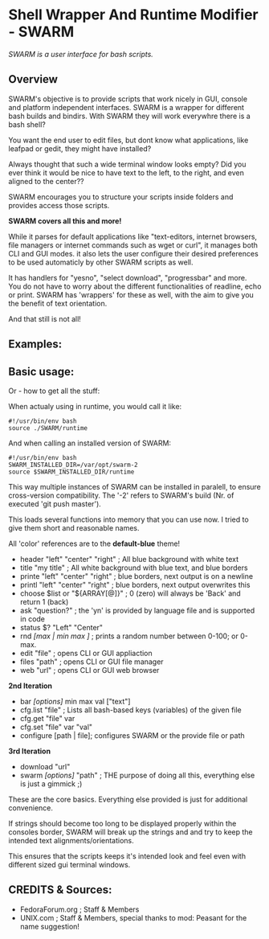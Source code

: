 Shell Wrapper And Runtime Modifier - SWARM
==========================================

_SWARM is a user interface for bash scripts._



Overview
--------

SWARM's objective is to provide scripts that work nicely in GUI, console and platform independent interfaces.
SWARM is a wrapper for different bash builds and bindirs. With SWARM they will work everywhre there is a bash shell?

You want the end user to edit files, but dont know what applications, like leafpad or gedit,
they might have installed?

Always thought that such a wide terminal window looks empty?
Did you ever think it would be nice to have text to the left,
to the right, and even aligned to the center??

SWARM encourages you to structure your scripts inside folders and provides access those scripts.

**SWARM covers all this and more!**

While it parses for default applications like "text-editors, internet browsers, file managers 
or internet commands such as wget or curl", it manages  both CLI and GUI modes.
it also lets the user configure their desired preferences to be used automaticly 
by other SWARM scripts as well.

It has handlers for "yesno", "select download", "progressbar" and  more.
You do not have to worry about the different functionalities of readline, echo or print.
SWARM has 'wrappers' for these as well, with the aim to give you the benefit of text orientation.

And that still is not all!


Examples:
---------








Basic usage:
------------

Or - how to get all the stuff:

When actualy using in runtime, you would call it like:


    #!/usr/bin/env bash
    source ./SWARM/runtime


And when calling an installed version of SWARM:


    #!/usr/bin/env bash
    SWARM_INSTALLED_DIR=/var/opt/swarm-2
    source $SWARM_INSTALLED_DIR/runtime


This way multiple instances of SWARM can be installed in paralell,
to ensure cross-version compatibility.
The '-2' refers to SWARM's build (Nr. of executed 'git push master').


This loads several functions into memory that you can use now.
I tried to give them short and reasonable names.

All 'color' references are to the __default-blue__ theme!

* header "left" "center" "right" ; All blue background with white text
* title "my title" ; All white background with blue text, and blue borders
* printe "left" "center" "right" ; blue borders, next output is on a newline
* printl "left" "center" "right" ; blue borders, next output overwrites this
* choose $list or "${ARRAY[@]}" ; 0 (zero) will always be 'Back' and return 1 (back)
* ask "question?" ; the 'yn' is provided by language file and is supported in code
* status $? "Left" "Center"
* rnd _[max | min max ]_ ; prints a random number between 0-100; or 0-max.
* edit "file" ; opens CLI or GUI appliaction
* files "path" ; opens CLI or GUI file manager
* web "url" ; opens CLI or GUI web browser


__2nd Iteration__
* bar _[options]_ min max val ["text"]
* cfg.list "file" ; Lists all bash-based keys (variables) of the given file
* cfg.get "file" var
* cfg.set "file" var "val"
* configure [path | file]; configures SWARM or the provide file or path


__3rd Iteration__
* download "url"
* swarm _[options]_ "path" ; THE purpose of doing all this, everything else is just a gimmick ;)

These are the core basics.
Everything else provided is just for additional convenience.

If strings should become too long to be displayed properly
within the consoles border, SWARM will break up the strings
and and try to keep the intended text alignments/orientations.

This ensures that the scripts keeps it's intended look and feel
even with different sized gui terminal windows.



CREDITS & Sources:
------------------
* FedoraForum.org ; Staff & Members
* UNIX.com ; Staff & Members, special thanks to mod: Peasant for the name suggestion!
